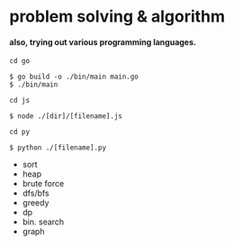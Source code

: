 # problem solving & algorithm
#### also, trying out various programming languages.
`cd go`
```
$ go build -o ./bin/main main.go
$ ./bin/main
```
`cd js`
```
$ node ./[dir]/[filename].js
```
`cd py`
```
$ python ./[filename].py
```

- sort
- heap
- brute force
- dfs/bfs
- greedy
- dp
- bin. search
- graph